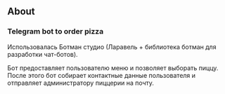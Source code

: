  

## About

### Telegram bot to order pizza

Использовалась Ботман студио (Ларавель + библиотека ботман для разработки чат-ботов). 

Бот предоставляет пользователю меню и позволяет выборать пиццу. После этого бот собирает контактные данные пользователя и отправляет администратору пиццерии на почту. 
